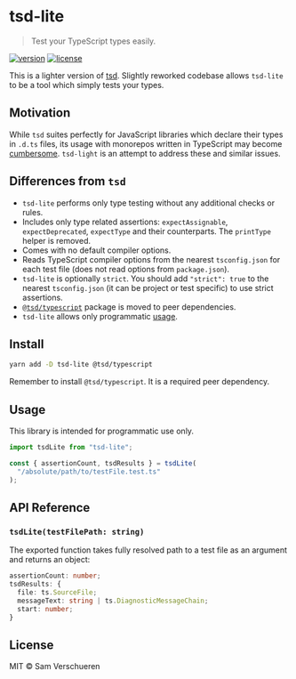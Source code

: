 # tsd-lite

> Test your TypeScript types easily.

[![version](https://img.shields.io/npm/v/tsd-lite.svg)](https://npmjs.com/package/tsd-lite)
[![license](https://img.shields.io/github/license/mrazauskas/tsd-lite.svg)](https://github.com/mrazauskas/tsd-lite/blob/main/LICENSE.md)

This is a lighter version of [tsd](https://npmjs.com/package/tsd). Slightly reworked codebase allows `tsd-lite` to be a tool which simply tests your types.

## Motivation

While `tsd` suites perfectly for JavaScript libraries which declare their types in `.d.ts` files, its usage with monorepos written in TypeScript may become [cumbersome](https://github.com/SamVerschueren/tsd/issues/32). `tsd-light` is an attempt to address these and similar issues.

## Differences from `tsd`

- `tsd-lite` performs only type testing without any additional checks or rules.
- Includes only type related assertions: `expectAssignable`, `expectDeprecated`, `expectType` and their counterparts. The `printType` helper is removed.
- Comes with no default compiler options.
- Reads TypeScript compiler options from the nearest `tsconfig.json` for each test file (does not read options from `package.json`).
- `tsd-lite` is optionally `strict`. You should add `"strict": true` to the nearest `tsconfig.json` (it can be project or test specific) to use strict assertions.
- [`@tsd/typescript`](https://npmjs.com/package/@tsd/typescript) package is moved to peer dependencies.
- `tsd-lite` allows only programmatic [usage](#usage).

## Install

```bash
yarn add -D tsd-lite @tsd/typescript
```

Remember to install `@tsd/typescript`. It is a required peer dependency.

## Usage

This library is intended for programmatic use only.

```ts
import tsdLite from "tsd-lite";

const { assertionCount, tsdResults } = tsdLite(
  "/absolute/path/to/testFile.test.ts"
);
```

## API Reference

### `tsdLite(testFilePath: string)`

The exported function takes fully resolved path to a test file as an argument and returns an object:

```ts
assertionCount: number;
tsdResults: {
  file: ts.SourceFile;
  messageText: string | ts.DiagnosticMessageChain;
  start: number;
}
```

## License

MIT © Sam Verschueren
